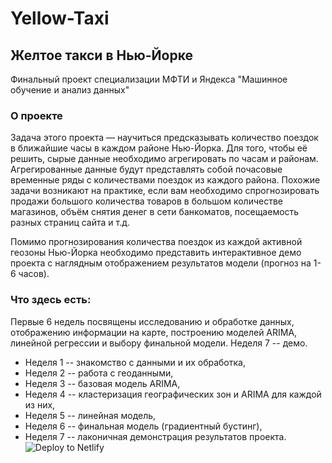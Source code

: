 # Yellow-Taxi
## Желтое такси в Нью-Йорке
Финальный проект специализации МФТИ и Яндекса "Машинное обучение и анализ данных"

### О проекте
Задача этого проекта — научиться предсказывать количество поездок в ближайшие часы в каждом районе Нью-Йорка. Для того, чтобы её решить, сырые данные необходимо агрегировать по часам и районам. Агрегированные данные будут представлять собой почасовые временные ряды с количествами поездок из каждого района. Похожие задачи возникают на практике, если вам необходимо спрогнозировать продажи большого количества товаров в большом количестве магазинов, объём снятия денег в сети банкоматов, посещаемость разных страниц сайта и т.д.

Помимо прогнозирования количества поездок из каждой активной геозоны Нью-Йорка необходимо представить интерактивное демо проекта с наглядным отображением результатов модели (прогноз на 1-6 часов).

### Что здесь есть:
Первые 6 недель посвящены исследованию и обработке данных, отображению информации на карте, построению моделей ARIMA, линейной регрессии и выбору финальной модели. Неделя 7 -- демо.

- Неделя 1 -- знакомство с данными и их обработка,
- Неделя 2 -- работа с геоданными,
- Неделя 3 -- базовая модель ARIMA,
- Неделя 4 -- кластеризация географических зон и ARIMA для каждой из них,
- Неделя 5 -- линейная модель,
- Неделя 6 -- финальная модель (градиентный бустинг),
- Неделя 7 -- лаконичная демонстрация результатов проекта.
![Deploy to Netlify](https://www.netlify.com/img/deploy/button.svg)
